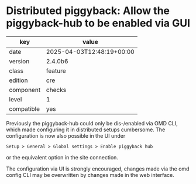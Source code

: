 [//]: # (werk v2)
# Distributed piggyback: Allow the piggyback-hub to be enabled via GUI

key        | value
---------- | ---
date       | 2025-04-03T12:48:19+00:00
version    | 2.4.0b6
class      | feature
edition    | cre
component  | checks
level      | 1
compatible | yes

Previously the piggyback-hub could only be dis-/enabled via OMD CLI, which made configuring it in distributed setups cumbersome.
The configuration is now also possible in the UI under
```
Setup > General > Global settings > Enable piggyback hub
```
or the equivalent option in the site connection.

The configuration via UI is strongly encouraged, changes made via the omd config CLI may be overwritten by changes made in the web interface.
